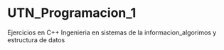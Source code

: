 # UTN_Programacion_1
Ejercicios en C++
Ingenieria en sistemas de la informacion_algorimos y estructura de datos
